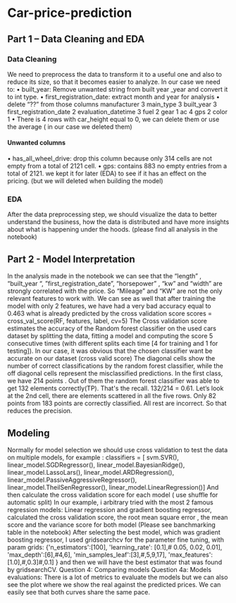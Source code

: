 # Car-price-prediction
## Part 1 – Data Cleaning and EDA
### Data Cleaning
We need to preprocess the data to transform it to a useful one and also to reduce its size, so that it
becomes easier to analyze.
In our case we need to:
• built_year: Remove unwanted string from built year _year and convert it to int type.
• first_registration_date: extract month and year for analysis
• delete “??” from those columns
manufacturer 3
main_type 3
built_year 3
first_registration_date 2
evaluation_datetime 3
fuel 2
gear 1
ac 4
gps 2
color 1
• There is 4 rows with car_height equal to 0, we can delete them or use the average ( in our
case we deleted them)
#### Unwanted columns
• has_all_wheel_drive: drop this column because only 314 cells are not empty from a total
of 2121 cell.
• gps: contains 883 no empty entries from a total of 2121. we kept it for later (EDA) to see if
it has an effect on the pricing. (but we will deleted when building the model)
### EDA
After the data preprocessing step, we should visualize the data to better understand the business,
how the data is distributed and have more insights about what is happening under the hoods. (please
find all analysis in the notebook)
## Part 2 - Model Interpretation

In the analysis made in the notebook we can see that the “length” , “built_year “,
”first_registration_date”, “horsepower” , “kw” and “width” are strongly correlated with the price. So
“Mileage” and “KW” are not the only relevant features to work with.
We can see as well that after training the model with only 2 features, we have had a very bad accuracy
equal to 0.463 what is already predicted by the cross validation score
scores = cross_val_score(RF, features, label, cv=5)
The Cross validation score estimates the accuracy of the Random forest classifier on the used cars dataset
by splitting the data, fitting a model and computing the score 5 consecutive times (with different splits
each time [4 for training and 1 for testing]). In our case, it was obvious that the chosen classifier want be
accurate on our dataset (cross valid score)
The diagonal cells show the number of correct classifications by the random forest classifier, while the off
diagonal cells represent the misclassified predictions. In the first class, we have 214 points . Out of
them the random forest classifier was able to get 132 elements correctly(TP). That's the recall.
132/214 = 0.61. Let’s look at the 2nd cell, there are elements scattered in all the five rows. Only 82
points from 183 points are correctly classified. All rest are incorrect. So that reduces the precision.
## Modeling
Normally for model selection we should use cross validation to test the data on multiple models,
for example :
classifiers = [
 svm.SVR(),
 linear_model.SGDRegressor(),
 linear_model.BayesianRidge(),
 linear_model.LassoLars(),
 linear_model.ARDRegression(),
 linear_model.PassiveAggressiveRegressor(),
 linear_model.TheilSenRegressor(),
 linear_model.LinearRegression()]
And then calculate the cross validation score for each model ( use shuffle for automatic split)
In our example, i arbitrary tried with the most 2 famous regression models: Linear regression and
gradient boosting regressor, calculated the cross validation score, the root mean square error , the
mean score and the variance score for both model (Please see banchmarking table in the notebook)
After selecting the best model, which was gradient boosting regressor, I used gridsearchcv for the
parameter fine tuning, with param grids:
{'n_estimators':[100],
 'learning_rate': [0.1],# 0.05, 0.02, 0.01],
 'max_depth':[6],#4,6],
 'min_samples_leaf':[3],#,5,9,17],
 'max_features':[1.0],#,0.3]#,0.1] }
and then we will have the best estimator that was found by gridsearchCV.
Question 4: Comparing models
Question 4a:
Models evaluations:
There is a lot of metrics to evaluate the models but we can also see the plot where we show the real against the predicted prices. We can easily see that both curves share the same pace. 
